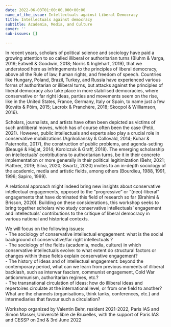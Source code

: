 ```yaml
---
date: 2022-06-03T01:00:00.000+00:00
name_of_the_issue: Intellectuals against Liberal Democracy
title: Intellectuals against democracy
subtitle: Academia, Media, and Culture
cover: ''
sub-issues: []

---
```

In recent years, scholars of political science and sociology have paid a growing attention to so called illiberal or authoritarian turns (Bluhm & Varga, 2019; Eatwell & Goodwin, 2018; Norris & Inglehart, 2019), that we understood here as infringements to the principles of liberal democracy, above all the Rule of law, human rights, and freedom of speech. Countries like Hungary, Poland, Brazil, Turkey, and Russia have experienced various forms of authoritarian or illiberal turns, but attacks against the principles of liberal democracy also take place in more stabilised democracies, where conservative or far right ideas, parties and movements seem on the rise, like in the United States, France, Germany, Italy or Spain, to name just a few (Kováts & Põim, 2015; Lacroix & Pranchère, 2018; Skocpol & Williamson, 2016).

Scholars, journalists, and artists have often been depicted as victims of such antiliberal moves, which has of course often been the case (Petõ, 2021). However, public intellectuals and experts also play a crucial role in conservative mobilizations (Agrikoliansky & Collovald, 2014; Kuhar & Paternotte, 2017), the construction of public problems, and agenda-setting (Beaugé & Hajjat, 2014; Korolczuk & Graff, 2018). The emerging scholarship on intellectuals’ contributions to authoritarian turns, be it in their concrete implementation or more generally in their political legitimization (Behr, 2021; Plattner, 2019; Silva, 2020; Swartz, 2020) invites to an in-depth sociology of the academic, media and artistic fields, among others (Bourdieu, 1988, 1991, 1996; Sapiro, 1999).

A relational approach might indeed bring new insights about conservative intellectual engagements, opposed to the “progressive” or “(neo)-liberal” engagements that have dominated this field of research so far (Brahimi & Brisson, 2020). Building on these considerations, this workshop seeks to bring together scholars who study conservative intellectuals’ engagement and intellectuals’ contributions to the critique of liberal democracy in various national and historical contexts.

We will focus on the following issues:  
\- The sociology of conservative intellectual engagement: what is the social background of conservative/far right intellectuals ?  
\- The sociology of the fields (academia, media, culture) in which conservative intellectuals evolve: to what extent do structural factors or changes within these fields explain conservative engagement?  
\- The history of ideas and of intellectual engagement: beyond the contemporary period, what can we learn from previous moments of illiberal backlash, such as interwar fascism, communist engagement, Cold War anticommunism, authoritarian regimes, etc.?  
\- The transnational circulation of ideas: how do illiberal ideas and repertoires circulate at the international level, or from one field to another? What are the channels (organisations, think tanks, conferences, etc.) and intermediaries that favour such a circulation?

Workshop organized by Valentin Behr, resident 2021-2022, Paris IAS and Simon Massei, Université libre de Bruxelles, with the support of Paris IAS and CESSP on 2nd & 3rd June 2022